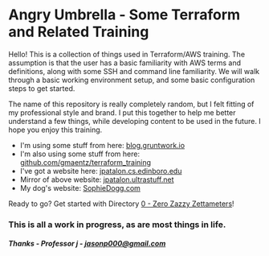 # Angry Umbrella - Some Terraform and Related Training

Hello!  This is a collection of things used in Terraform/AWS training.  The assumption is that the user has a basic familiarity with AWS terms and definitions, along with some SSH and command line familiarity.  We will walk through a basic working environment setup, and some basic configuration steps to get started.

The name of this repository is really completely random, but I felt fitting of my professional style and brand.  I put this together to help me better understand a few things, while developing content to be used in the future.  I hope you enjoy this training.

- I'm using some stuff from here: [blog.gruntwork.io](https://blog.gruntwork.io/)
- I'm also using some stuff from here: [github.com/gmaentz/terraform_training](https://github.com/gmaentz/terraform_training/)
- I've got a website here: [jpatalon.cs.edinboro.edu](http://jpatalon.cs.edinboro.edu)
- Mirror of above website: [jpatalon.ultrastuff.net](http://jpatalon.ultrastuff.net)
- My dog's website: [SophieDogg.com](http://sophiedogg.com)

Ready to go?  Get started with Directory [0 - Zero Zazzy Zettameters](./0-zero-zazzy-zettameters)!

### This is all a work in progress, as are most things in life.

##### Thanks - Professor j - jasonp000@gmail.com